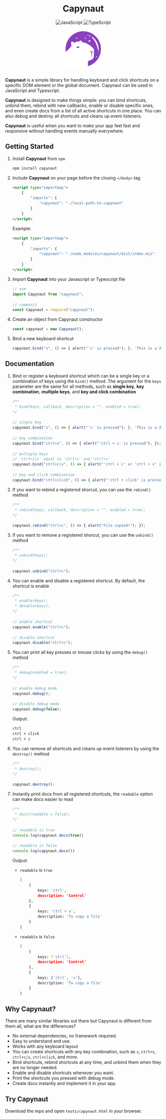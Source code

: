 <h1 align="center">Capynaut</h1>

<div align="center">
    <img src="https://img.shields.io/badge/javascript-%23323330.svg?style=for-the-badge&logo=javascript&logoColor=%23F7DF1E" alt="JavaScript"></img>
    <img src="https://img.shields.io/badge/typescript-%23007ACC.svg?style=for-the-badge&logo=typescript&logoColor=white" alt="TypeScript"></img>
</div>

<br>

<div align="center">
    <img align="center" src="https://github.com/naufalhanif25/capynaut/blob/main/capynaut.png" alt="Capynaut" width="120"></img>
</div>

<br>

**Capynaut** is a simple library for handling keyboard and click shortcuts on a specific DOM element or the global document. Capynaut can be used in JavaScript and Typescript.

**Capynaut** is designed to make things simple: you can bind shortcuts, unbind them, rebind with new callbacks, enable or disable specific ones, and even create docs from a list of all active shortcuts in one place. You can also debug and destroy all shortcuts and cleans up event listeners.

**Capynaut** is useful when you want to make your app feel fast and responsive without handling events manually everywhere.

## Getting Started

1. Install **Capynaut** from `npm`
    ```bash
    npm install capynaut
    ```

2. Include **Capynaut** on your page before the closing `</body>` tag
    ```html
    <script type="importmap">
        {
            "imports": {
                "capynaut": "./local-path-to-capynaut"
            }
        }
    </script>
    ```
    Example:
    ```html
    <script type="importmap">
        {
            "imports": {
                "capynaut": "./node_modules/capynaut/dist/index.mjs"
            }
        }
    </script>
    ```

3. Import **Capynaut** into your Javascript or Typescript file
    ```javascript
    // esm
    import Capynaut from "capynaut";

    // commonjs
    const Capynaut = require("capynaut");
    ```

4. Create an object from Capynaut constructor
    ```javascript
    const capynaut = new Capynaut();
    ```

5. Bind a new keyboard shortcut
    ```javascript
    capynaut.bind("s", () => { alert("'s' is pressed"); }, 'This is a description');
    ```

## Documentation

1. Bind or register a keyboard shortcut which can be a single key or a combination of keys using the `bind()` method. The argument for the `keys` parameter are the same for all methods, such as **single key**, **key combination**, **multiple keys**, and **key and click combination**
    ```javascript
    /**
     * bind(keys, callback, description = "", enabled = true);
    */

    // single key
    capynaut.bind("s", () => { alert("'s' is pressed"); }, 'This is a description');

    // key combination
    capynaut.bind("ctrl+s", () => { alert("'ctrl + s' is pressed"); });

    // multiple keys
    // 'ctrl+c|v' equal to 'ctrl+c' and 'ctrl+v'
    capynaut.bind("ctrl+c|v", () => { alert("'ctrl + c' or 'ctrl + v' is pressed"); });

    // key and click combination
    capynaut.bind("ctrl+click", () => { alert("'ctrl + click' is pressed"); });
    ```

2. If you want to rebind a registered shorcut, you can use the `rebind()` method
    ```javascript
    /**
     * rebind(keys, callback, description = "", enabled = true);
    */

    capynaut.rebind("ctrl+c", () => { alert("File copied!"); });
    ```

3. If you want to remove a registered shorcut, you can use the `unbind()` method
    ```javascript
    /**
     * unbind(keys);
    */

    capynaut.unbind("ctrl+c");
    ```

4. You can enable and disable a registered shortcut. By default, the shortcut is enable
    ```javascript
    /**
     * enable(keys);
     * desable(keys);
    */
    
    // enable shortcut
    capynaut.enable("ctrl+c");

    // disable shortcut
    capynaut.disable("ctrl+c");
    ```

5. You can print all key presses or mouse clicks by using the `debug()` method
    ```javascript
    /**
     * debug(enabled = true);
    */
    
    // enable debug mode
    capynaut.debug();

    // disable debug mode
    capynaut.debug(false);
    ```
    Output:
    ```bash
    ctrl
    ctrl + click
    ctrl + c
    ```

6. You can remove all shortcuts and cleans up event listeners by using the `destroy()` method
    ```javascript
    /**
     * destroy();
    */

    capynaut.destroy();
    ```

7. Instantly print docs from all registered shortcuts, the `readable` option can make docs easier to read
    ```javascript
    /**
     * docs(readable = false);
    */
    
    // readable is true
    console.log(capynaut.docs(true))

    // readable is false
    console.log(capynaut.docs())
    ```
    Output:
    - `readable` is `true`
        ```bash
        [
            {
                keys: 'ctrl',
                description: 'Control'
            },
            {
                keys: 'ctrl + v',
                description: 'To copy a file'
            }
        ]
        ```
    - `readable` is `false`
        ```bash
        [
            {
                keys: ['ctrl'],
                description: 'Control'
            },
            {
                keys: ['ctrl', 'v'],
                description: 'To copy a file'
            }
        ]
        ```

## Why Capynaut?
There are many similar libraries out there but Capynaut is different from them all, what are the differences?
- No external dependencies, no framework required.
- Easy to understand and use.
- Works with any keyboard layout
- You can create shortcuts with any key combination, such as `s`, `ctrl+s`, `ctrl+c|v`, `ctrl+click`, and more.
- Bind shortcuts, rebind shortcuts at any time, and unbind them when they are no longer needed.
- Enable and disable shortcuts whenever you want.
- Print the shortcuts you pressed with debug mode.
- Create docs instantly and implement it in your app.

## Try Capynaut
Download the repo and open `tests/capynaut.html` in your browser.